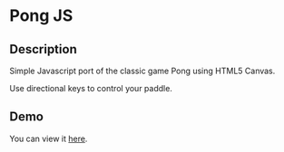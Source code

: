 Pong JS
=================

Description
-----------

Simple Javascript port of the classic game Pong using HTML5 Canvas. 

Use directional keys to control your paddle. 

Demo
-----------------

You can view it [here](http://yvescourtois.com/pong_js/).